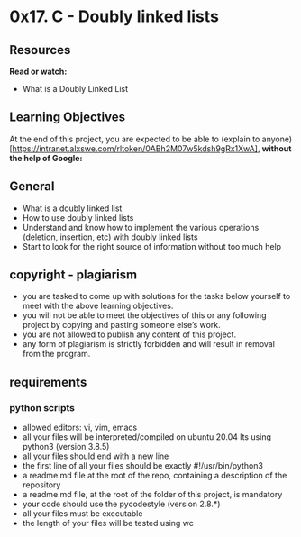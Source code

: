 # 0x17. C - Doubly linked lists

## Resources
**Read or watch:**

- What is a Doubly Linked List

## Learning Objectives
At the end of this project, you are expected to be able to (explain to anyone)[https://intranet.alxswe.com/rltoken/0ABh2M07w5kdsh9gRx1XwA], **without the help of Google:**

## General
- What is a doubly linked list
- How to use doubly linked lists
- Understand and know how to implement the various operations (deletion, insertion, etc) with doubly linked lists
- Start to look for the right source of information without too much help

## copyright - plagiarism
- you are tasked to come up with solutions for the tasks below yourself to meet with the above learning objectives.
- you will not be able to meet the objectives of this or any following project by copying and pasting someone else’s work.
- you are not allowed to publish any content of this project.
- any form of plagiarism is strictly forbidden and will result in removal from the program.

## requirements

### python scripts
- allowed editors: vi, vim, emacs
- all your files will be interpreted/compiled on ubuntu 20.04 lts using python3 (version 3.8.5)
- all your files should end with a new line
- the first line of all your files should be exactly #!/usr/bin/python3
- a readme.md file at the root of the repo, containing a description of the repository
- a readme.md file, at the root of the folder of this project, is mandatory
- your code should use the pycodestyle (version 2.8.*)
- all your files must be executable
- the length of your files will be tested using wc
